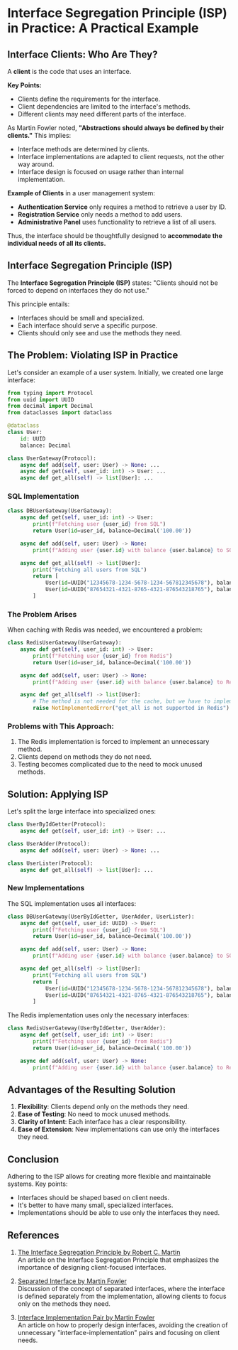 # Interface Segregation Principle (ISP) in Practice: A Practical Example

## Interface Clients: Who Are They?

A **client** is the code that uses an interface.

**Key Points:**
- Clients define the requirements for the interface.
- Client dependencies are limited to the interface's methods.
- Different clients may need different parts of the interface.

As Martin Fowler noted, **"Abstractions should always be defined by their clients."** This implies:
- Interface methods are determined by clients.
- Interface implementations are adapted to client requests, not the other way around.
- Interface design is focused on usage rather than internal implementation.

**Example of Clients** in a user management system:
- **Authentication Service** only requires a method to retrieve a user by ID.
- **Registration Service** only needs a method to add users.
- **Administrative Panel** uses functionality to retrieve a list of all users.

Thus, the interface should be thoughtfully designed to **accommodate the individual needs of all its clients.**

## Interface Segregation Principle (ISP)

The **Interface Segregation Principle (ISP)** states: "Clients should not be forced to depend on interfaces they do not use."

This principle entails:
- Interfaces should be small and specialized.
- Each interface should serve a specific purpose.
- Clients should only see and use the methods they need.

## The Problem: Violating ISP in Practice

Let's consider an example of a user system. Initially, we created one large interface:

```python
from typing import Protocol
from uuid import UUID
from decimal import Decimal
from dataclasses import dataclass

@dataclass
class User:
    id: UUID
    balance: Decimal

class UserGateway(Protocol):
    async def add(self, user: User) -> None: ...
    async def get(self, user_id: int) -> User: ...
    async def get_all(self) -> list[User]: ...
```

### SQL Implementation

```python
class DBUserGateway(UserGateway):
    async def get(self, user_id: int) -> User:
        print(f"Fetching user {user_id} from SQL")
        return User(id=user_id, balance=Decimal('100.00'))

    async def add(self, user: User) -> None:
        print(f"Adding user {user.id} with balance {user.balance} to SQL")

    async def get_all(self) -> list[User]:
        print("Fetching all users from SQL")
        return [
            User(id=UUID("12345678-1234-5678-1234-567812345678"), balance=Decimal('100.00')),
            User(id=UUID("87654321-4321-8765-4321-876543218765"), balance=Decimal('200.00')),
        ]
```

### The Problem Arises

When caching with Redis was needed, we encountered a problem:

```python
class RedisUserGateway(UserGateway):
    async def get(self, user_id: int) -> User:
        print(f"Fetching user {user_id} from Redis")
        return User(id=user_id, balance=Decimal('100.00'))

    async def add(self, user: User) -> None:
        print(f"Adding user {user.id} with balance {user.balance} to Redis")

    async def get_all(self) -> list[User]:
        # The method is not needed for the cache, but we have to implement it
        raise NotImplementedError("get_all is not supported in Redis")
```

### Problems with This Approach:

1. The Redis implementation is forced to implement an unnecessary method.
2. Clients depend on methods they do not need.
3. Testing becomes complicated due to the need to mock unused methods.

## Solution: Applying ISP

Let's split the large interface into specialized ones:

```python
class UserByIdGetter(Protocol):
    async def get(self, user_id: int) -> User: ...

class UserAdder(Protocol):
    async def add(self, user: User) -> None: ...

class UserLister(Protocol):
    async def get_all(self) -> list[User]: ...
```

### New Implementations

The SQL implementation uses all interfaces:

```python
class DBUserGateway(UserByIdGetter, UserAdder, UserLister):
    async def get(self, user_id: UUID) -> User:
        print(f"Fetching user {user_id} from SQL")
        return User(id=user_id, balance=Decimal('100.00'))

    async def add(self, user: User) -> None:
        print(f"Adding user {user.id} with balance {user.balance} to SQL")

    async def get_all(self) -> list[User]:
        print("Fetching all users from SQL")
        return [
            User(id=UUID("12345678-1234-5678-1234-567812345678"), balance=Decimal('100.00')),
            User(id=UUID("87654321-4321-8765-4321-876543218765"), balance=Decimal('200.00')),
        ]
```

The Redis implementation uses only the necessary interfaces:

```python
class RedisUserGateway(UserByIdGetter, UserAdder):
    async def get(self, user_id: int) -> User:
        print(f"Fetching user {user_id} from Redis")
        return User(id=user_id, balance=Decimal('100.00'))

    async def add(self, user: User) -> None:
        print(f"Adding user {user.id} with balance {user.balance} to Redis")
```

## Advantages of the Resulting Solution

1. **Flexibility**: Clients depend only on the methods they need.
2. **Ease of Testing**: No need to mock unused methods.
3. **Clarity of Intent**: Each interface has a clear responsibility.
4. **Ease of Extension**: New implementations can use only the interfaces they need.

## Conclusion

Adhering to the ISP allows for creating more flexible and maintainable systems. Key points:
- Interfaces should be shaped based on client needs.
- It's better to have many small, specialized interfaces.
- Implementations should be able to use only the interfaces they need.

## References

1. [The Interface Segregation Principle by Robert C. Martin](https://www.webcitation.org/6AL2qqIGg?url=http://www.objectmentor.com/resources/articles/isp.pdf)  
   An article on the Interface Segregation Principle that emphasizes the importance of designing client-focused interfaces.

2. [Separated Interface by Martin Fowler](https://martinfowler.com/eaaCatalog/separatedInterface.html)  
   Discussion of the concept of separated interfaces, where the interface is defined separately from the implementation, allowing clients to focus only on the methods they need.

3. [Interface Implementation Pair by Martin Fowler](https://martinfowler.com/bliki/InterfaceImplementationPair.html)  
   An article on how to properly design interfaces, avoiding the creation of unnecessary "interface-implementation" pairs and focusing on client needs.
